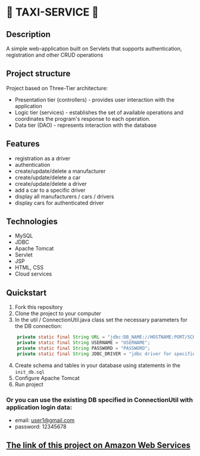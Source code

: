 # 🚖 TAXI-SERVICE 🚖

##  Description
A simple web-application built on Servlets that supports authentication, registration and other CRUD operations

##  Project structure
Project based on Three-Tier architecture:
- Presentation tier (controllers) - provides user interaction with the application
- Logic tier (services) - establishes the set of available operations and coordinates the program's response to each operation.
- Data tier (DAO) - represents interaction with the database

## Features
- registration as a driver
- authentication
- create/update/delete a manufacturer
- create/update/delete a car
- create/update/delete a driver
- add a car to a specific driver
- display all manufacturers / cars / drivers
- display cars for authenticated driver

## Technologies
- MySQL
- JDBC
- Apache Tomcat
- Servlet
- JSP
- HTML, CSS
- Cloud services

## Quickstart
1. Fork this repository
2. Clone the project to your computer
3. In the util / ConnectionUtil.java class set the necessary parameters for the DB connection:
``` java
    private static final String URL = "jdbc:DB_NAME://HOSTNAME:PORT/SCHEMA";
    private static final String USERNAME = "USERNAME"; 
    private static final String PASSWORD = "PASSWORD";
    private static final String JDBC_DRIVER = "jdbc driver for specified DB";
```
4. Create schema and tables in your database using statements in the `init_db.sql` 
5. Configure Apache Tomcat
6. Run project

### Or you can use the existing DB specified in ConnectionUtil with application login data:
- email: user1@gmail.com 
- password: 12345678


##  <a href="http://taxi-env.eba-hvpvyvpu.us-east-1.elasticbeanstalk.com/login">**The link of this project on Amazon Web Services**</a>
